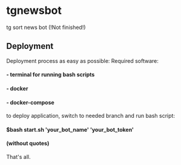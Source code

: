 # tgnewsbot
tg sort news bot (!Not finished!)


## Deployment
Deployment process as easy as possible:
Required software:

#### -  terminal for running bash scripts
#### -  docker
#### -  docker-compose

to deploy application, switch to needed branch and run bash script:
#### $bash start.sh 'your_bot_name' 'your_bot_token' 
#### (without quotes)
That's all.


